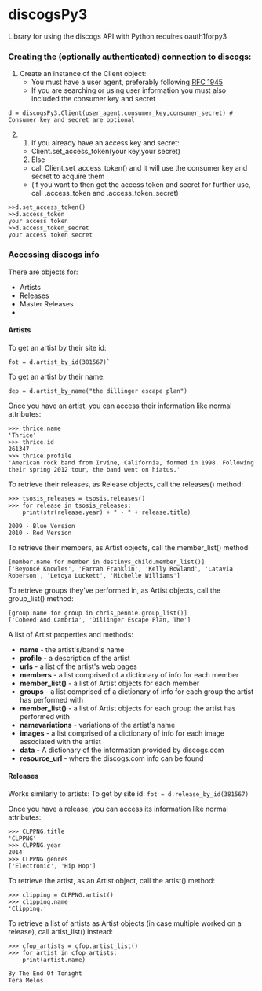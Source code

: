 discogsPy3
==========

Library for using the discogs API with Python 
requires oauth1forpy3 

### Creating the (optionally authenticated) connection to discogs:
  1. Create an instance of the Client object:
      * You must have a user agent, preferably following [RFC 1945](http://tools.ietf.org/html/rfc1945#section-3.7)
      * If you are searching or using user information you must also included the consumer key and secret
```
d = discogsPy3.Client(user_agent,consumer_key,consumer_secret) # Consumer key and secret are optional
```
  2. 
     1. If you already have an access key and secret:
      * Client.set_access_token(your key,your secret)
     2. Else 
      * call Client.set_access_token() and it will use the consumer key and secret to acquire them
      * (if you want to then get the access token and secret for further use, call .access_token and .access_token_secret)
```
>>d.set_access_token() 
>>d.access_token
your access token
>>d.access_token_secret
your access token secret
```
### Accessing discogs info
There are objects for:
* Artists
* Releases
* Master Releases
* 
#### Artists
To get an artist by their site id:
```
fot = d.artist_by_id(381567)`
```
To get an artist by their name:
```
dep = d.artist_by_name("the dillinger escape plan")
```

Once you have an artist, you can access their information like normal attributes:
```
>>> thrice.name
'Thrice'
>>> thrice.id
261347
>>> thrice.profile
'American rock band from Irvine, California, formed in 1998. Following their spring 2012 tour, the band went on hiatus.'
```
To retrieve their releases, as Release objects, call the releases() method:
```
>>> tsosis_releases = tsosis.releases()
>>> for release in tsosis_releases:
	print(str(release.year) + " - " + release.title)
	
2009 - Blue Version
2010 - Red Version
```
To retrieve their members, as Artist objects, call the member_list() method:
```
[member.name for member in destinys_child.member_list()]
['Beyoncé Knowles', 'Farrah Franklin', 'Kelly Rowland', 'Latavia Roberson', 'Letoya Luckett', 'Michelle Williams']
```
To retrieve groups they've performed in, as Artist objects, call the group_list() method:
```
[group.name for group in chris_pennie.group_list()]
['Coheed And Cambria', 'Dillinger Escape Plan, The']
```

A list of Artist properties and methods:
* **name** - the artist's/band's name
* **profile** - a description of the artist
* **urls** - a list of the artist's web pages
* **members** - a list comprised of a dictionary of info for each member
* **member_list()** - a list of Artist objects for each member
* **groups** - a list comprised of a dictionary of info for each group the artist has performed with
* **member_list()** - a list of Artist objects for each group the artist has performed with
* **namevariations** - variations of the artist's name
* **images** - a list comprised of a dictionary of info for each image associated with the artist
* **data** - A dictionary of the information provided by discogs.com
* **resource_url** - where the discogs.com info can be found

#### Releases
Works similarly to artists:
To get by site id:
`fot = d.release_by_id(381567)`

Once you have a release, you can access its information like normal attributes:
```
>>> CLPPNG.title
'CLPPNG'
>>> CLPPNG.year
2014
>>> CLPPNG.genres
['Electronic', 'Hip Hop']
```

To retrieve the artist, as an Artist object, call the artist() method:
```
>>> clipping = CLPPNG.artist()
>>> clipping.name
'Clipping.'
```

To retrieve a list of artists as Artist objects (in case multiple worked on a release), call artist_list() instead:
```
>>> cfop_artists = cfop.artist_list()
>>> for artist in cfop_artists:
	print(artist.name)

By The End Of Tonight
Tera Melos
```
